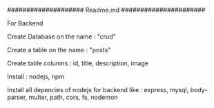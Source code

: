 #################### Readme.md ######################

For Backend

Create Database on the name : "crud"

Create a table on the name : "posts"

Create table columns : id, title, description, image

Install : nodejs, npm

Install all depencies of nodejs for backend like : express, mysql, body-parser, multer, path, cors, fs, nodemon



